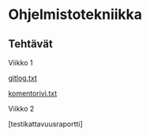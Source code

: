 # Ohjelmistotekniikka


## Tehtävät

Viikko 1

[gitlog.txt](https://github.com/tuovinenemma/ot-harjoitustyo2022/blob/master/laskarit/viikko1/gitlog.txt)

[komentorivi.txt](https://github.com/tuovinenemma/ot-harjoitustyo2022/blob/master/laskarit/viikko1/komentorivi.txt)


Viikko 2

[testikattavuusraportti]
